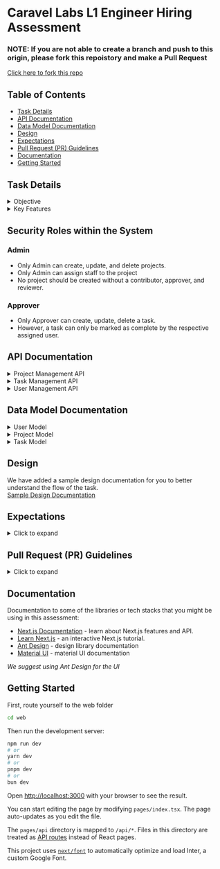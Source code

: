 # Caravel Labs L1 Engineer Hiring Assessment

### NOTE: If you are not able to create a branch and push to this origin, please fork this repoistory and make a Pull Request

[Click here to fork this repo](https://https://github.com/CaravelLabs/CL-L1-Assessment/fork)

## Table of Contents
- [Task Details](#task-details)
- [API Documentation](#api-documentation)
- [Data Model Documentation](#data-model-documentation)
- [Design](#design)
- [Expectations](#expectations)
- [Pull Request (PR) Guidelines](#pull-request-pr-guidelines)
- [Documentation](#documentation)
- [Getting Started](#getting-started)

## Task Details

<details>
<summary>Objective</summary>
The project aims to develop a comprehensive project management system with robust features for task assignment, user role management, and secure API interactions. The system will streamline the workflow of project teams by enabling administrators to efficiently manage projects and team members, ensuring that tasks are completed accurately and on time.
</details>

<details>
<summary>Key Features</summary>

- **Project Management:**
  - Create, update, and archive projects.
  - Add and remove project members.
  - Assign specific roles to users such as Contributors and Reviewers.
  - Ensure project completion logic is enforced, requiring all tasks to be completed before marking the project as complete.
- **Task Management:**
  - Automatically generate initial tasks (Group 1) on program initialization.
  - Enforce task group completion order, generating tasks from the next group only after the current group tasks are completed.
  - Allow specific personas to complete tasks, with tasks moving to completed status once done.
- **User Role Management:**
  - Assign and modify user roles, ensuring that all users have a designated role.
  - Reflect role changes immediately in user permissions.

</details>

## Security Roles within the System
### Admin
- Only Admin can create, update, and delete projects.
- Only Admin can assign staff to the project
- No project should be created without a contributor, approver, and reviewer.

### Approver
- Only Approver can create, update, delete a task.
- However, a task can only be marked as complete by the respective assigned user.


## API Documentation

<details>
<summary>Project Management API</summary>

### Endpoints

#### POST /api/projects

**Description:** Create a new project.

**Request Body:**
- `userId`: The ID of the user making the request (must be an admin).
- `name`: The name of the project.
- `contributorId`: The ID of the user assigned as the contributor.
- `approverId`: The ID of the user assigned as the approver.
- `reviewerId`: The ID of the user assigned as the reviewer.

**Responses:**
- **201 Created:**
  - `message`: 'Project created'
  - `project`: The created project object.
- **403 Forbidden:**
  - `message`: 'Forbidden: Only admins can manage projects'

#### DELETE /api/projects

**Description:** Delete an existing project.

**Request Body:**
- `userId`: The ID of the user making the request (must be an admin).
- `projectId`: The ID of the project to delete.

**Responses:**
- **200 OK:**
  - `message`: 'Project deleted'
- **404 Not Found:**
  - `message`: 'Project not found'
- **403 Forbidden:**
  - `message`: 'Forbidden: Only admins can manage projects'

#### GET /api/projects

**Description:** Fetch all projects.

**Responses:**
- **200 OK:**
  - `message`: 'Projects fetched'
  - `projects`: An array of project objects.

</details>

<details>
<summary>Task Management API</summary>

### Endpoints

#### GET /api/tasks

**Description:** Fetch tasks by status.

**Query Parameters:**
- `status` (optional): The status of the tasks to fetch (e.g., 'active', 'completed').

**Responses:**
- **200 OK:**
  - `message`: 'Tasks fetched'
  - `tasks`: An array of task objects.

#### PUT /api/tasks

**Description:** Update or complete a task.

**Request Body:**
- `userId`: The ID of the user making the request.
- `taskId`: The ID of the task to update.
- `updates`: An object containing the updates to apply to the task.
- `projectId`: The ID of the project the task belongs to.

**Responses:**

*If updating task status to 'completed':*
- **200 OK:**
  - `message`: 'Task marked as complete'
  - `tasks`: An array of updated task objects.
- **403 Forbidden:**
  - `message`: 'Forbidden: Only assigned user can mark the task as complete'

*If updating other task details:*
- **200 OK:**
  - `message`: 'Task updated'
  - `tasks`: An array of updated task objects.
- **403 Forbidden:**
  - `message`: 'Forbidden: Only approvers can update tasks'

#### DELETE /api/tasks

**Description:** Delete a task.

**Request Body:**
- `userId`: The ID of the user making the request.
- `taskId`: The ID of the task to delete.

**Responses:**
- **200 OK:**
  - `message`: 'Task deleted'
- **403 Forbidden:**
  - `message`: 'Forbidden: Only approvers can delete tasks'

</details>

<details>
<summary>User Management API</summary>

### Endpoints

#### GET /api/users

**Description:** Fetch all users.

**Responses:**
- **200 OK:**
  - `message`: 'Users fetched'
  - `users`: An array of user objects.

#### POST /api/users

**Description:** Add a new user.

**Request Body:**
- `id`: The ID of the new user.

**Responses:**
- **201 Created:**
  - `message`: 'User added'
  - `user`: The created user object.

#### PUT /api/users

**Description:** Update a user's role for a specific project.

**Request Body:**
- `userId`: The ID of the user to update.
- `newRole`: The new role to assign to the user.
- `projectId`: The ID of the project the role is assigned to.

**Responses:**
- **200 OK:**
  - `message`: 'Role updated'
- **404 Not Found:**
  - `message`: 'User not found'
- **500 Internal Server Error:**
  - `message`: 'Failed to update role'

</details>

## Data Model Documentation

<details>
<summary>User Model</summary>

### Attributes
- `id`: The unique identifier of the user.
- `project`: An object containing the project-specific role of the user:
  - `projectId`: The ID of the project.
  - `projectRole`: The role of the user in the project (e.g., 'admin', 'contributor', 'reviewer', 'approver').
- `role`: The general role of the user (e.g., 'admin', 'staff').

### Methods
- `getUsers()`: Returns the list of all users.
- `addUser(id: string, role: string)`: Adds a new user with the given ID and role.
- `getUserById(id: string)`: Returns the user with the specified ID.
- `updateUserRole(userId: string, newRole: string, projectId: string)`: Updates the role of the user for a specific project.
- `initializeUsers()`: Initializes a list of predefined users for testing purposes.

</details>

<details>
<summary>Project Model</summary>

### Attributes
- `id`: The unique identifier of the project.
- `name`: The name of the project.
- `members`: An object containing the IDs of users assigned to specific roles:
  - `contributor`: The ID of the contributor.
  - `approver`: The ID of the approver.
  - `reviewer`: The ID of the reviewer.
  - `admin`: The ID of the admin.

### Methods
- `getProjects()`: Returns the list of all projects.
- `createProject(name: string, contributorId: string, approverId: string, reviewerId: string, adminId: string)`: Creates a new project with the specified members and updates their roles.
- `deleteProject(projectId: string)`: Deletes the project with the specified ID.

</details>

<details>
<summary>Task Model</summary>

### Attributes
- `id`: The unique identifier of the task.
- `title`: The title of the task.
- `description`: The description of the task.
- `group`: The group number the task belongs to.
- `assignedTo`: The role assigned to complete the task.
- `status`: The current status of the task (e.g., 'active', 'pending', 'completed').

### Methods
- `initializeProjectTasks(projectId: string)`: Initializes the tasks for a project using a predefined task list.
- `getTasks(status?: string)`: Returns the list of tasks, optionally filtered by status.
- `updateTask(taskId: number, updates: Partial<Task>, userId: string)`: Updates the task with the specified ID if the user has the approver role.
- `markTaskAsComplete(taskId: number, userId: string, projectId: string)`: Marks the task as complete if the user has the assigned role for the task.
- `deleteTask(taskId: number, userId: string)`: Deletes the task if the user has the approver role.
- `createTask(title: string, description: string, group: number, assignedTo: string, userId: string)`: Creates a new task with the specified attributes if the user has the approver role.

</details>

## Design

We have added a sample design documentation for you to better understand the flow of the task.
<br>
[Sample Design Documentation](https://www.figma.com/design/0kv12pmBqOgP4jeL3P3tP7/L1-Assessment?node-id=26-19744&t=IOwpn43ImLzt0Ad3-1)

## Expectations

<details>
<summary>Click to expand</summary>

- Fork the repository and clone it.
- The Authentication and Login logic and UI implementation is upto you and your creativity.
- Design the data model, handler functions and the APIs based on the documentation provided above
- Implement the UI with a framework of your choice according to the sample design provided (_MaterialUI/AntDesign Recommended_).
- Please follow the data model and the handler methods accurately with proper naming (as mentioned above) so that the tests run successfully.
- **DO NOT CHANGE THE NAMES OF THE FUNCTIONS OTHERWISE THE TESTS WON'T RUN.**
- Variables should be named properly according to camelCase.
- Maintain the casing as showcased in the repository. [camel Casing and Pascal Casing where it should be]
- Command to run test: `npm test` [inside web folder]

- For Brownie Points:
  - Implement the solution based on a standard design pattern (Strategy, MVC, MVVM, Singleton, Factory), solid principles, and coding standards and practices (e.g., variable naming, formatted code, OOP principles).
  - UI enhancement on the original screens.
  - Writing own test cases (as unit tests).

  **Please remember it is important to pass the basic test cases. The rest will only be taken into consideration if you pass the original test cases. Tampering/Changing original test cases will lead to disqualification**

</details>

## Pull Request (PR) Guidelines

<details>
<summary>Click to expand</summary>

- Every person should **NOT** make more than 1 pull request.
- Pull Requests should have screenshots of UI and a Video Walkthrough attached with proper description behind your work.
- Please make sure all the status checks are passed after you make the PR. We have the following status checks:
  - SonarCloud: Code quality analysis.
  - PR Validation: Build Validation and Test Success Validation.

</details>


## Documentation

Documentation to some of the libraries or tech stacks that you might be using in this assessment:

- [Next.js Documentation](https://nextjs.org/docs) - learn about Next.js features and API.
- [Learn Next.js](https://nextjs.org/learn) - an interactive Next.js tutorial.
- [Ant Design](https://ant.design/components/overview/) - design library documentation
- [Material UI](https://mui.com/material-ui/getting-started/) - material UI documentation

_We suggest using Ant Design for the UI_


## Getting Started

First, route yourself to the web folder

```bash
cd web
```

Then run the development server:

```bash
npm run dev
# or
yarn dev
# or
pnpm dev
# or
bun dev
```

Open [http://localhost:3000](http://localhost:3000) with your browser to see the result.

You can start editing the page by modifying `pages/index.tsx`. The page auto-updates as you edit the file.

The `pages/api` directory is mapped to `/api/*`. Files in this directory are treated as [API routes](https://nextjs.org/docs/api-routes/introduction) instead of React pages.

This project uses [`next/font`](https://nextjs.org/docs/basic-features/font-optimization) to automatically optimize and load Inter, a custom Google Font.
